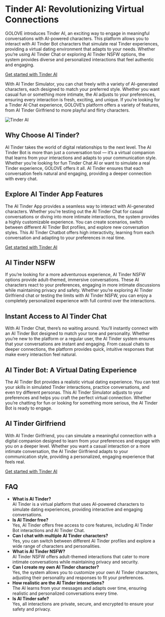 <h1>Tinder AI: Revolutionizing Virtual Connections</h1>

<p>GOLOVE introduces Tinder AI, an exciting way to engage in meaningful conversations with AI-powered characters. This platform allows you to interact with AI Tinder Bot characters that simulate real Tinder experiences, providing a virtual dating environment that adapts to your needs. Whether you’re using AI Tinder Chat or exploring AI Tinder NSFW options, the system provides diverse and personalized interactions that feel authentic and engaging.</p>

<p><a href="https://golove.ai/?ref=gh-golove-ai">Get started with Tinder AI</a></p>

<p>With AI Tinder Simulator, you can chat freely with a variety of AI-generated characters, each designed to match your preferred style. Whether you want casual fun or something more intimate, the AI adjusts to your preferences, ensuring every interaction is fresh, exciting, and unique. If you’re looking for a Tinder AI Chat experience, GOLOVE’s platform offers a variety of features, from AI Tinder Girlfriend to more playful and flirty characters.</p>

<img src="https://cloth-off.ai/wp-content/uploads/2025/02/photo_2025-02-04_19-39-21.jpg" alt="Tinder AI">

<h2>Why Choose AI Tinder?</h2>

<p>AI Tinder takes the world of digital relationships to the next level. The AI Tinder Bot is more than just a conversation tool — it’s a virtual companion that learns from your interactions and adapts to your communication style. Whether you’re looking for fun Tinder Chat AI or want to simulate a real Tinder experience, GOLOVE offers it all. AI Tinder ensures that each conversation feels natural and engaging, providing a deeper connection with every chat.</p>

<h2>Explore AI Tinder App Features</h2>

<p>The AI Tinder App provides a seamless way to interact with AI-generated characters. Whether you're testing out the AI Tinder Chat for casual conversations or diving into more intimate interactions, the system provides a highly customizable experience. You can create scenarios, switch between different AI Tinder Bot profiles, and explore new conversation styles. This AI Tinder Chatbot offers high interactivity, learning from each conversation and adapting to your preferences in real time.</p>

<p><a href="https://golove.ai/?ref=gh-golove-ai">Get started with Tinder AI</a></p>

<h2>AI Tinder NSFW</h2>

<p>If you’re looking for a more adventurous experience, AI Tinder NSFW options provide adult-themed, immersive conversations. These AI characters react to your preferences, engaging in more intimate discussions while maintaining privacy and safety. Whether you’re exploring AI Tinder Girlfriend chat or testing the limits with AI Tinder NSFW, you can enjoy a completely personalized experience with full control over the interactions.</p>

<h2>Instant Access to AI Tinder Chat</h2>

<p>With AI Tinder Chat, there’s no waiting around. You’ll instantly connect with an AI Tinder Bot designed to match your tone and personality. Whether you’re new to the platform or a regular user, the AI Tinder system ensures that your conversations are instant and engaging. From casual chats to deeper connections, the platform provides quick, intuitive responses that make every interaction feel natural.</p>

<h2>AI Tinder Bot: A Virtual Dating Experience</h2>

<p>The AI Tinder Bot provides a realistic virtual dating experience. You can test your skills in simulated Tinder interactions, practice conversations, and even try different personas. This AI Tinder Simulator adjusts to your preferences and helps you craft the perfect virtual connection. Whether you’re chatting for fun or looking for something more serious, the AI Tinder Bot is ready to engage.</p>

<h2>AI Tinder Girlfriend</h2>

<p>With AI Tinder Girlfriend, you can simulate a meaningful connection with a digital companion designed to learn from your preferences and engage with you on a deeper level. Whether you want a casual interaction or a more intimate conversation, the AI Tinder Girlfriend adapts to your communication style, providing a personalized, engaging experience that feels real.</p>

<p><a href="https://golove.ai/?ref=gh-golove-ai">Get started with Tinder AI</a></p>

<h2>FAQ</h2>

<ul>
  <li><strong>What is AI Tinder?</strong><br>AI Tinder is a virtual platform that uses AI-powered characters to simulate dating experiences, providing interactive and engaging conversations.</li>
  <li><strong>Is AI Tinder free?</strong><br>Yes, AI Tinder offers free access to core features, including AI Tinder Bot interactions and AI Tinder Chat.</li>
  <li><strong>Can I chat with multiple AI Tinder characters?</strong><br>Yes, you can switch between different AI Tinder profiles and explore a wide range of characters and personalities.</li>
  <li><strong>What is AI Tinder NSFW?</strong><br>AI Tinder NSFW offers adult-themed interactions that cater to more intimate conversations while maintaining privacy and security.</li>
  <li><strong>Can I create my own AI Tinder character?</strong><br>Yes, the system allows you to customize your own AI Tinder characters, adjusting their personality and responses to fit your preferences.</li>
  <li><strong>How realistic are the AI Tinder interactions?</strong><br>The AI learns from your messages and adapts over time, ensuring realistic and personalized conversations every time.</li>
  <li><strong>Is AI Tinder safe?</strong><br>Yes, all interactions are private, secure, and encrypted to ensure your safety and privacy.</li>
</ul>


